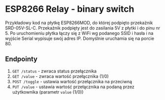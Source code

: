 # ESP8266 Relay - binary switch
Przykładowy kod na płytkę ESP8266MOD, do której podpięto przekaźnik SRD-05V-SL-C. Przekaźnik podpięty jest do zasilania 5V z płytki i do pinu nr 5. Po uruchomieniu płytka łączy się z WiFi wg podanego SSID i hasła i na wyjście Serial wypisuje swój adres IP. Domyślnie uruchamia się na porcie 80.

## Endpointy
1. `GET /status` - zwraca status przełącznika
1. `GET /value` - zwraca wartość przełącznika (1/0)
1. `POST /toggle` - ustawia wartość przełącznika na przeciwną
1. `PUT /value` - ustawia wartość przełącznika na podaną przez użytkownika (parametr `value` (1/0))